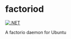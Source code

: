 # factoriod
[![.NET](https://github.com/asasine/factoriod/actions/workflows/dotnet.yml/badge.svg)](https://github.com/asasine/factoriod/actions/workflows/dotnet.yml)


A factorio daemon for Ubuntu

